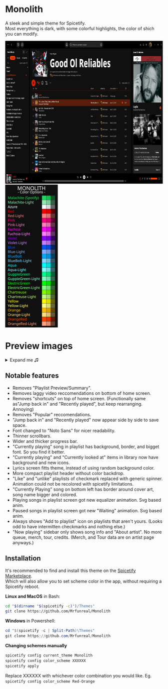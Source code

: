 # Monolith

A sleek and simple theme for Spicetify.<br> 
Most everything is dark, with some colorful highlights, the color of shich you can modify.
<div class="grid" markdown>
<img src="./img/prev_Playlist.png" width="auto" height="455"> <img src="./img/Colors.png" width="auto" height="455">
</div>

# Preview images
<details><summary>Expand me ♫</summary>
<img src="./img/library.png" width="300" height="auto">
</details>

## Notable features
- Removes "Playlist Preview/Summary".
- Removes laggy video reccomendations on bottom of home screen.
- Removes "shortcuts" on top of home screen. (Functionally same as"Jump back in" and "Recently played", but keep rearranging. Annoying)
- Removes "Popular" reccomendations.
- "Jump back in" and "Recently played" now appear side by side to save space.
- Font changed to "Noto Sans" for nicer readability.
- Thinner scrollbars.
- Wider and thicker progress bar.
- "Currently playing" song in playlist has background, border, and bigget font. So you find it better.
- "Currently playing" and "Currently looked at" items in library now have background and new icons.
- Lyrics screen fitts theme, instead of using random background color.
- More compact playlist header without color backdrop.
- "Like" and "unlike" playlists of checkmark replaced with generic spinner. Animation could not be recolored with spicetify limitations.
- "Currently Playing" song on bottom left has border around cover art, song name bigger and colored.
- Playing songs in playlist screen got new equalizer animation. Svg based anim.
- Paused songs in playlist screen got new "Waiting" animation. Svg based anim.
- Always shows "Add to playlist" icon on playlists that aren't yours. (Looks odd to have intermitten checkmarks and nothing else.)
- "Now playing" sidebar only shows song info and "About artist". No more queue, merch, tour, credits. (Merch, and Tour data are on artist page anyways.)




## Installation
It's recommended to find and install this theme on the [Spicetify Marketplace](https://github.com/CharlieS1103/spicetify-marketplace).<br> 
Which will also allow you to set scheme color in the app, without requiring a Spicetify reboot.


**Linux and MacOS** in Bash:
```bash
cd "$(dirname "$(spicetify -c)")/Themes"
git clone https://github.com/Mrfunreal/Monolith
```

**Windows** in Powershell:
```powershell
cd "$(spicetify -c | Split-Path)\Themes"
git clone https://github.com/Mrfunreal/Monolith
```

**Changing schemes manually**
```Powershell
spicetify config current_theme Monolith
spicetify config color_scheme XXXXXX
spicetify apply
```
Replace XXXXXX with whichever color combination you would like. Eg. `spicetify config color_scheme Red-Orange`


